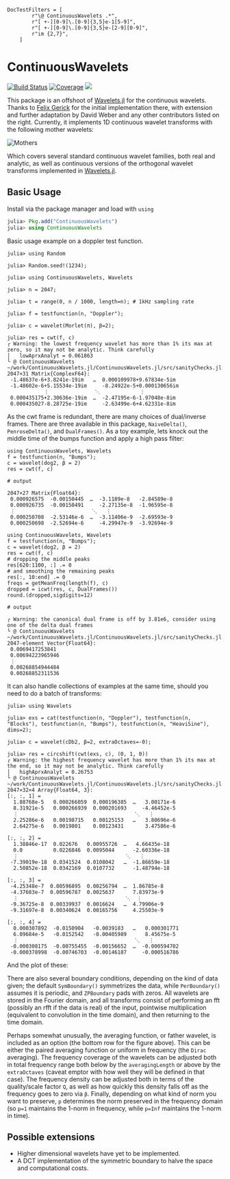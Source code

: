 ```@meta ex
DocTestFilters = [
        r"\@ ContinuousWavelets .*",
        r"[ +-][0-9]\.[0-9]{3,5}e-1[5-9]",
        r"[ +-][0-9]\.[0-9]{3,5}e-[2-9][0-9]",
        r"im {2,7}",
    ]
```

# ContinuousWavelets

[![Build Status](https://travis-ci.com/dsweber2/ContinuousWavelets.jl.svg?branch=master)](https://travis-ci.com/dsweber2/ContinuousWavelets.jl)
[![Coverage](https://codecov.io/gh/dsweber2/ContinuousWavelets.jl/branch/master/graph/badge.svg)](https://codecov.io/gh/dsweber2/ContinuousWavelets.jl)
[![](https://img.shields.io/badge/docs-dev-blue.svg)](https://dsweber2.github.io/ContinuousWavelets.jl/dev/)

This package is an offshoot of [Wavelets.jl](https://github.com/JuliaDSP/Wavelets.jl) for the continuous wavelets.
Thanks to [Felix Gerick](https://github.com/fgerick) for the initial implementation there, with extension and further adaptation by David Weber and any other contributors listed on the right.
Currently, it implements 1D continuous wavelet transforms with the following mother wavelets:

![Mothers](https://dsweber2.github.io/ContinuousWavelets.jl/dev/mothers.svg)

Which covers several standard continuous wavelet families, both real and analytic, as well as continuous versions of the orthogonal wavelet transforms implemented in [Wavelets.jl](https://github.com/JuliaDSP/Wavelets.jl).

## Basic Usage

Install via the package manager and load with `using`

```julia
julia> Pkg.add("ContinuousWavelets")
julia> using ContinuousWavelets
```

Basic usage example on a doppler test function.

```jldoctest ex
julia> using Random

julia> Random.seed!(1234);

julia> using ContinuousWavelets, Wavelets

julia> n = 2047;

julia> t = range(0, n / 1000, length=n); # 1kHz sampling rate

julia> f = testfunction(n, "Doppler");

julia> c = wavelet(Morlet(π), β=2);

julia> res = cwt(f, c)
┌ Warning: the lowest frequency wavelet has more than 1% its max at zero, so it may not be analytic. Think carefully
│   lowAprxAnalyt = 0.061863
└ @ ContinuousWavelets ~/work/ContinuousWavelets.jl/ContinuousWavelets.jl/src/sanityChecks.jl:7
2047×31 Matrix{ComplexF64}:
 -1.48637e-6+3.8241e-19im   …  0.000109978+9.67834e-5im
 -1.48602e-6+5.15534e-19im     -8.24922e-5+0.000130656im
            ⋮               ⋱             ⋮
 0.000435175+2.30636e-19im  …  -2.47195e-6-1.97048e-8im
 0.000435027-8.28725e-19im     -2.63499e-6+4.62331e-8im
```

As the cwt frame is redundant, there are many choices of dual/inverse frames. There are three available in this package, `NaiveDelta()`, `PenroseDelta()`, and `DualFrames()`. As a toy example, lets knock out the middle time of the bumps function and apply a high pass filter:

```jldoctest ex
using ContinuousWavelets, Wavelets
f = testfunction(n, "Bumps");
c = wavelet(dog2, β = 2)
res = cwt(f, c)

# output

2047×27 Matrix{Float64}:
 0.000926575  -0.00150445  …  -3.1189e-8   -2.84589e-8
 0.000926735  -0.00150491     -2.27135e-8  -1.96595e-8
 ⋮                         ⋱   ⋮
 0.000250708  -2.53146e-6  …  -3.11406e-9  -2.69593e-9
 0.000250698  -2.52694e-6     -4.29947e-9  -3.92694e-9
```

```jldoctest ex
using ContinuousWavelets, Wavelets
f = testfunction(n, "Bumps");
c = wavelet(dog2, β = 2)
res = cwt(f, c)
# dropping the middle peaks
res[620:1100, :] .= 0
# and smoothing the remaining peaks
res[:, 10:end] .= 0
freqs = getMeanFreq(length(f), c)
dropped = icwt(res, c, DualFrames())
round.(dropped,sigdigits=12)

# output

┌ Warning: the canonical dual frame is off by 3.81e6, consider using one of the delta dual frames
└ @ ContinuousWavelets ~/work/ContinuousWavelets.jl/ContinuousWavelets.jl/src/sanityChecks.jl:41
2047-element Vector{Float64}:
 0.0069417253841
 0.00694223965946
 ⋮
 0.00268854944484
 0.00268852311536
```

It can also handle collections of examples at the same time, should you need to do a batch of transforms:

```jldoctest ex
julia> using Wavelets

julia> exs = cat(testfunction(n, "Doppler"), testfunction(n, "Blocks"), testfunction(n, "Bumps"), testfunction(n, "HeaviSine"), dims=2);

julia> c = wavelet(cDb2, β=2, extraOctaves=-0);

julia> res = circshift(cwt(exs, c), (0, 1, 0))
┌ Warning: the highest frequency wavelet has more than 1% its max at the end, so it may not be analytic. Think carefully
│   highAprxAnalyt = 0.26753
└ @ ContinuousWavelets ~/work/ContinuousWavelets.jl/ContinuousWavelets.jl/src/sanityChecks.jl:12
2047×32×4 Array{Float64, 3}:
[:, :, 1] =
  1.88768e-5   0.000266059  0.000196385  …   3.00171e-6
  8.31921e-5   0.000266939  0.000201693     -4.46452e-5
  ⋮                                      ⋱   ⋮            
  2.25286e-6   0.00198715   0.00125153   …   3.80696e-6
  2.64275e-6   0.0019801    0.00123431       3.47586e-6

[:, :, 2] =
  1.38846e-17  0.022676   0.00955726  …   4.66435e-18
  0.0          0.0226846  0.0095044      -2.60336e-18
  ⋮                                   ⋱   ⋮            
 -7.39019e-18  0.0341524  0.0108042   …  -1.86659e-18
  2.50852e-18  0.0342169  0.0107732      -1.48794e-18

[:, :, 3] =
 -4.25348e-7  0.00596895  0.00256794  …  1.86785e-8
 -4.37683e-7  0.00596787  0.0025637      7.83973e-9
  ⋮                                   ⋱  ⋮           
 -9.36725e-8  0.00339937  0.0016624   …  4.79906e-9
 -9.31697e-8  0.00340624  0.00165756     4.25503e-9

[:, :, 4] =
  0.000307892  -0.0150904   -0.0039183   …   0.000301771
  6.09684e-5   -0.0152542   -0.00405989      8.45675e-5
  ⋮                                      ⋱   ⋮            
 -0.000308175  -0.00755455  -0.00156652  …  -0.000594702
 -0.000378998  -0.00746703  -0.00146187     -0.000516786
```

And the plot of these:

There are also several boundary conditions, depending on the kind of data given; the default `SymBoundary()` symmetrizes the data, while `PerBoundary()` assumes it is periodic, and `ZPBoundary` pads with zeros.
All wavelets are stored in the Fourier domain, and all transforms consist of performing an fft (possibly an rfft if the data is real) of the input, pointwise multiplication (equivalent to convolution in the time domain), and then returning to the time domain.

Perhaps somewhat unusually, the averaging function, or father wavelet, is included as an option (the bottom row for the figure above). This can be either the paired averaging function or uniform in frequency (the `Dirac` averaging). The frequency coverage of the wavelets can be adjusted both in total frequency range both below by the `averagingLength` or above by the `extraOctaves` (caveat emptor with how well they will be defined in that case). The frequency density can be adjusted both in terms of the quality/scale factor `Q`, as well as how quickly this density falls off as the frequency goes to zero via `β`. Finally, depending on what kind of norm you want to preserve, `p` determines the norm preserved in the frequency domain (so `p=1` maintains the 1-norm in frequency, while `p=Inf` maintains the 1-norm in time).

## Possible extensions

- Higher dimensional wavelets have yet to be implemented.
- A DCT implementation of the symmetric boundary to halve the space and computational costs.
